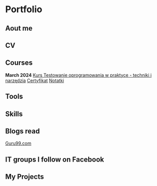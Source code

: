 # Portfolio

## Aout me

## CV

## Courses
**March 2024**
[Kurs Testowanie oprogramowania w praktyce - techniki i narzędzia](https://strefakursow.pl/product/show/1607
)
[Certyfikat](https://platforma.strefakursow.pl/p/certificate/hash/logq76ac5z4w8gss0sswgcg4g48k08o)
[Notatki](url)

## Tools

## Skills

## Blogs read
[Guru99.com]([url](https://www.guru99.com/))

## IT groups I follow on Facebook

## My Projects
